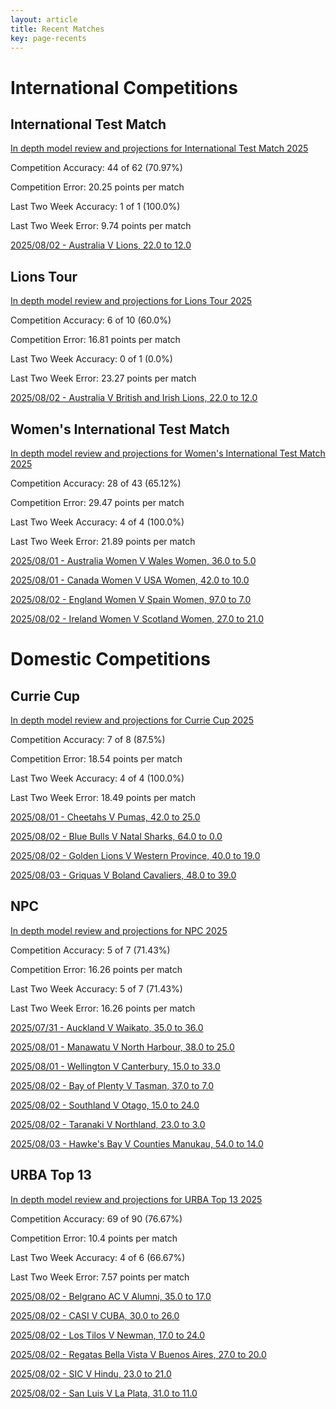 ```yaml
---  
layout: article  
title: Recent Matches  
key: page-recents  
---
```

# International Competitions

## International Test Match


[In depth model review and projections for International Test Match 2025](comp_files/International_Test_Match_2025)

Competition Accuracy: 44 of 62 (70.97%)

Competition Error: 20.25 points per match

Last Two Week Accuracy: 1 of 1 (100.0%)

Last Two Week Error: 9.74 points per match

[2025/08/02 - Australia V Lions, 22.0 to 12.0](reviews\2025-08-02-Australia_V_Lions)
## Lions Tour


[In depth model review and projections for Lions Tour 2025](comp_files/Lions_Tour_2025)

Competition Accuracy: 6 of 10 (60.0%)

Competition Error: 16.81 points per match

Last Two Week Accuracy: 0 of 1 (0.0%)

Last Two Week Error: 23.27 points per match

[2025/08/02 - Australia V British and Irish Lions, 22.0 to 12.0](reviews\2025-08-02-Australia_V_BritishandIrishLions)
## Women's International Test Match


[In depth model review and projections for Women's International Test Match 2025](comp_files/Womens_International_Test_Match_2025)

Competition Accuracy: 28 of 43 (65.12%)

Competition Error: 29.47 points per match

Last Two Week Accuracy: 4 of 4 (100.0%)

Last Two Week Error: 21.89 points per match

[2025/08/01 - Australia Women V Wales Women, 36.0 to 5.0](reviews\2025-08-01-AustraliaWomen_V_WalesWomen)

[2025/08/01 - Canada Women V USA Women, 42.0 to 10.0](reviews\2025-08-01-CanadaWomen_V_USAWomen)

[2025/08/02 - England Women V Spain Women, 97.0 to 7.0](reviews\2025-08-02-EnglandWomen_V_SpainWomen)

[2025/08/02 - Ireland Women V Scotland Women, 27.0 to 21.0](reviews\2025-08-02-IrelandWomen_V_ScotlandWomen)
# Domestic Competitions

## Currie Cup


[In depth model review and projections for Currie Cup 2025](comp_files/Currie_Cup_2025)

Competition Accuracy: 7 of 8 (87.5%)

Competition Error: 18.54 points per match

Last Two Week Accuracy: 4 of 4 (100.0%)

Last Two Week Error: 18.49 points per match

[2025/08/01 - Cheetahs V Pumas, 42.0 to 25.0](reviews\2025-08-01-Cheetahs_V_Pumas)

[2025/08/02 - Blue Bulls V Natal Sharks, 64.0 to 0.0](reviews\2025-08-02-BlueBulls_V_NatalSharks)

[2025/08/02 - Golden Lions V Western Province, 40.0 to 19.0](reviews\2025-08-02-GoldenLions_V_WesternProvince)

[2025/08/03 - Griquas V Boland Cavaliers, 48.0 to 39.0](reviews\2025-08-03-Griquas_V_BolandCavaliers)
## NPC


[In depth model review and projections for NPC 2025](comp_files/NPC_2025)

Competition Accuracy: 5 of 7 (71.43%)

Competition Error: 16.26 points per match

Last Two Week Accuracy: 5 of 7 (71.43%)

Last Two Week Error: 16.26 points per match

[2025/07/31 - Auckland V Waikato, 35.0 to 36.0](reviews\2025-07-31-Auckland_V_Waikato)

[2025/08/01 - Manawatu V North Harbour, 38.0 to 25.0](reviews\2025-08-01-Manawatu_V_NorthHarbour)

[2025/08/01 - Wellington V Canterbury, 15.0 to 33.0](reviews\2025-08-01-Wellington_V_Canterbury)

[2025/08/02 - Bay of Plenty V Tasman, 37.0 to 7.0](reviews\2025-08-02-BayofPlenty_V_Tasman)

[2025/08/02 - Southland V Otago, 15.0 to 24.0](reviews\2025-08-02-Southland_V_Otago)

[2025/08/02 - Taranaki V Northland, 23.0 to 3.0](reviews\2025-08-02-Taranaki_V_Northland)

[2025/08/03 - Hawke's Bay V Counties Manukau, 54.0 to 14.0](reviews\2025-08-03-HawkesBay_V_CountiesManukau)
## URBA Top 13


[In depth model review and projections for URBA Top 13 2025](comp_files/URBA_Top_13_2025)

Competition Accuracy: 69 of 90 (76.67%)

Competition Error: 10.4 points per match

Last Two Week Accuracy: 4 of 6 (66.67%)

Last Two Week Error: 7.57 points per match

[2025/08/02 - Belgrano AC V Alumni, 35.0 to 17.0](reviews\2025-08-02-BelgranoAC_V_Alumni)

[2025/08/02 - CASI V CUBA, 30.0 to 26.0](reviews\2025-08-02-CASI_V_CUBA)

[2025/08/02 - Los Tilos V Newman, 17.0 to 24.0](reviews\2025-08-02-LosTilos_V_Newman)

[2025/08/02 - Regatas Bella Vista V Buenos Aires, 27.0 to 20.0](reviews\2025-08-02-RegatasBellaVista_V_BuenosAires)

[2025/08/02 - SIC V Hindu, 23.0 to 21.0](reviews\2025-08-02-SIC_V_Hindu)

[2025/08/02 - San Luis V La Plata, 31.0 to 11.0](reviews\2025-08-02-SanLuis_V_LaPlata)